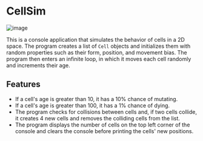 # CellSim

![image](https://user-images.githubusercontent.com/195927/209434435-95e9031e-4901-435b-92cf-d7ef1fc998e3.png)

This is a console application that simulates the behavior of cells in a 2D space. The program creates a list of `Cell` objects and initializes them with random properties such as their form, position, and movement bias. The program then enters an infinite loop, in which it moves each cell randomly and increments their age. 

## Features
- If a cell's age is greater than 10, it has a 10% chance of mutating.
- If a cell's age is greater than 100, it has a 1% chance of dying. 
- The program checks for collisions between cells and, if two cells collide, it creates 4 new cells and removes the colliding cells from the list. 
- The program displays the number of cells on the top left corner of the console and clears the console before printing the cells' new positions.


